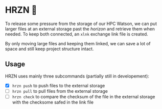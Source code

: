 # HRZN 🌅

To release some pressure from the storage of our HPC Watson, we can put larger
files at an external storage past the *horizon* and retrieve them when needed.
To keep both connected, an `xlnk` exchange link file is created.

By only moving large files and keeping them linked, we can save a lot of space
and still keep project structure intact.

## Usage

HRZN uses mainly three subcommands (partially still in developement):

- [x] `hrzn push` to push files to the external storage
- [ ] `hrzn pull` to pull files from the external storage
- [ ] `hrzn check` to compare the checksum of the file in the external storage with
  the checksome safed in the link file
